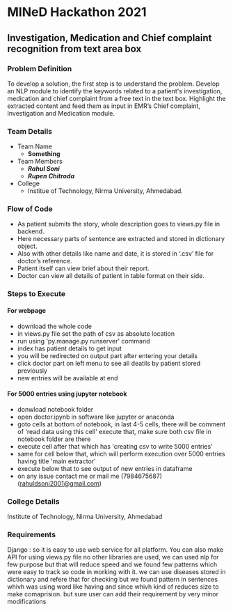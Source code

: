 # MINeD Hackathon 2021

## Investigation, Medication and Chief complaint recognition from text area box

### Problem Definition
To develop a solution, the first step is to understand the problem. Develop an NLP module to identify the keywords related to a patient's investigation, medication and chief complaint from a free text in the text box. Highlight the extracted content and feed them as input in EMR’s Chief complaint, Investigation and Medication module.

### Team Details
- Team Name
  - **Something**
- Team Members
  - ***Rahul Soni***
  - ***Rupen Chitroda*** 
- College
  - Institue of Technology, Nirma University, Ahmedabad.

### Flow of Code
- As patient submits the story, whole description goes to views.py file in backend.
- Here necessary parts of sentence are extracted and stored in dictionary object.
- Also with other details like name and date, it is stored in ‘.csv’ file for doctor’s reference.
- Patient itself can view brief about their report.
- Doctor can view all details of patient in table format on their side.

### Steps to Execute
#### For webpage
- download the whole code
- in views.py file set the path of csv as absolute location
- run using 'py.manage.py runserver' command
- index has patient details to get input
- you will be redirected on output part after entering your details
- click doctor part on left menu to see all deatils by patient stored previously
- new entries will be available at end
#### For 5000 entries using jupyter notebook
- donwload notebook folder
- open doctor.ipynb in software like jupyter or anaconda
- goto cells at bottom of notebook, in last 4-5 cells, there will be comment of 'read data using this cell' execute that, make sure both csv file in notebook folder are there
- execute cell after that which has 'creating csv to write 5000 entries'
- same for cell below that, which will perform execution over 5000 entries  having title 'main extractor'
- execute below that to see output of new entries in dataframe
- on any issue contact me or mail me (7984675687) (rahuldsoni2001@gmail.com)
### College Details
Institute of Technology, Nirma University, Ahmedabad 
### Requirements
Django : so it is easy to use web service for all platform. You can also make API for using views.py file
no other libraries are used, we can used nlp for few purpose but that will reduce speed and we found few patterns which were easy to track so code in working with it.
we can use diseases stored in dictionary and refere that for checking but we found pattern in sentences whivh was using word like having and since whivh kind of reduces size to make comaprision.
but sure user can add their requirement by very minor modifications
